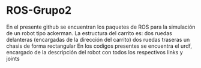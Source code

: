 # ROS-Grupo2
En el presente github se encuentran los paquetes de ROS para la simulación de un robot tipo ackerman.
La estructura del carrito es: dos ruedas delanteras (encargadas de la dirección del carrito)
                              dos ruedas traseras 
                              un chasis de forma rectangular
En los codigos presentes se encuentra el urdf, encargado de la descripción del robot con todos los respectivos links y joints
